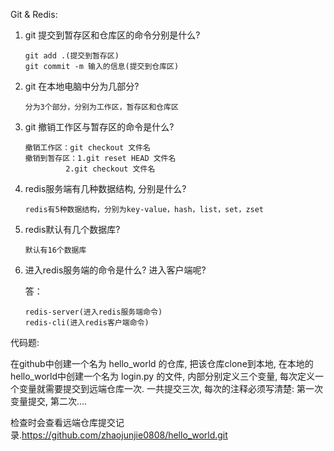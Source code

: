 Git & Redis:

1. git 提交到暂存区和仓库区的命令分别是什么?

   ```
   git add .(提交到暂存区)
   git commit -m 输入的信息(提交到仓库区)
   ```

2. git 在本地电脑中分为几部分? 

   ```
   分为3个部分，分别为工作区，暂存区和仓库区
   ```

3. git 撤销工作区与暂存区的命令是什么?

   ```
   撤销工作区：git checkout 文件名
   撤销到暂存区：1.git reset HEAD 文件名
   			2.git checkout 文件名
   ```

4. redis服务端有几种数据结构, 分别是什么?

   ```
   redis有5种数据结构，分别为key-value，hash，list，set，zset
   ```

5. redis默认有几个数据库?

   ```
   默认有16个数据库
   ```

6. 进入redis服务端的命令是什么? 进入客户端呢?

   答：

   ```
   redis-server(进入redis服务端命令)
   redis-cli(进入redis客户端命令)
   ```

   

代码题: 

在github中创建一个名为 hello_world 的仓库, 把该仓库clone到本地, 在本地的hello_world中创建一个名为 login.py 的文件, 内部分别定义三个变量, 每次定义一个变量就需要提交到远端仓库一次. 一共提交三次, 每次的注释必须写清楚: 第一次变量提交, 第二次....

检查时会查看远端仓库提交记录.https://github.com/zhaojunjie0808/hello_world.git

